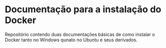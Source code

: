 # Documentação para a instalação do Docker

Repositório contendo duas documentações básicas de como instalar o Docker tanto no Windows qunato no Ubuntu e seus derivados.
